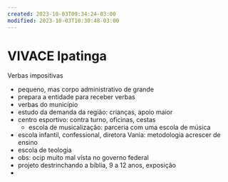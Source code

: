 ```yaml
---
created: 2023-10-03T09:34:24-03:00
modified: 2023-10-03T10:30:48-03:00
---
```


# VIVACE Ipatinga

Verbas impositivas
- pequeno, mas corpo administrativo de grande
- prepara a entidade para receber verbas
- verbas do município
- estudo da demanda da região: crianças, apoio maior
- centro esportivo: contra turno, oficinas, cestas
  - escola de musicalização: parceria com uma escola de música 
- escola infantil, confessional, diretora Vania: metodologia acrescer de ensino
- escola de teologia
- obs: ocip muito mal vista no governo federal
- projeto destrinchando a bíblia, 9 a 12 anos, exposição
-
